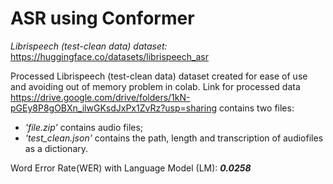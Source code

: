 # ASR using Conformer

*Librispeech (test-clean data) dataset:* https://huggingface.co/datasets/librispeech_asr  

Processed Librispeech (test-clean data) dataset created for ease of use and avoiding out of memory problem in colab. Link for processed data https://drive.google.com/drive/folders/1kN-pGEy8P8gOBXn_ilwGKsdJxPx1ZvRz?usp=sharing contains two files:  
* *'file.zip'* contains audio files;
* *'test_clean.json'* contains the path, length and transcription of audiofiles as a dictionary.  

Word Error Rate(WER) with Language Model (LM): **_0.0258_**
